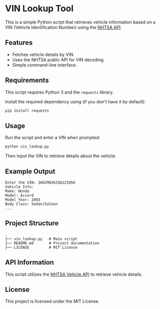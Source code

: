 # VIN Lookup Tool

This is a simple Python script that retrieves vehicle information based on a VIN (Vehicle Identification Number) using the [NHTSA API](https://vpic.nhtsa.dot.gov/api/).

## Features
- Fetches vehicle details by VIN.
- Uses the NHTSA public API for VIN decoding.
- Simple command-line interface.

## Requirements
This script requires Python 3 and the `requests` library.

Install the required dependency using (if you don't have it by default):
```sh
pip install requests
```

## Usage
Run the script and enter a VIN when prompted:
```sh
python vin_lookup.py
```
Then input the VIN to retrieve details about the vehicle.

## Example Output
```
Enter the VIN: 1HGCM82633A123456
Vehicle Info:
Make: Honda
Model: Accord
Model Year: 2003
Body Class: Sedan/Saloon
...
```

## Project Structure
```
.
├── vin_lookup.py   # Main script
├── README.md       # Project documentation
├── LICENSE         # MIT License
```

## API Information
This script utilizes the [NHTSA Vehicle API](https://vpic.nhtsa.dot.gov/api/vehicles/DecodeVin/) to retrieve vehicle details.

## License
This project is licensed under the MIT License.

